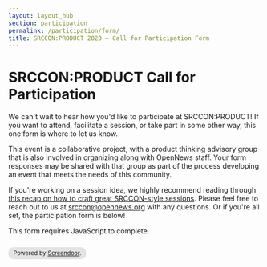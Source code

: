 ```yaml
---
layout: layout_hub
section: participation
permalink: /participation/form/
title: SRCCON:PRODUCT 2020 — Call for Participation Form
---
```


# SRCCON:PRODUCT Call for Participation

We can't wait to hear how you'd like to participate at SRCCON:PRODUCT! If you want to attend, facilitate a session, or take part in some other way, this one form is where to let us know. 

This event is a collaborative project, with a product thinking advisory group that is also involved in organizing along with OpenNews staff. Your form responses may be shared with that group as part of the process developing an event that meets the needs of this community.

If you're working on a session idea, we highly recommend reading through [this recap on how to craft great SRCCON-style sessions](https://source.opennews.org/articles/srccon-great-conference-sessions/). Please feel free to reach out to us at [srccon@opennews.org](mailto:srccon@opennews.org) with any questions. Or if you're all set, the participation form is below!

<script>window.jQuery || document.write('<script src="//code.jquery.com/jquery-2.2.3.min.js"><\/script>')</script><link href="//d3q1ytufopwvkq.cloudfront.net/1/formrenderer.css" rel="stylesheet" /><script src="//d3q1ytufopwvkq.cloudfront.net/1/formrenderer.js"></script>
<form data-formrenderer>This form requires JavaScript to complete.</form>
<small style='display:inline-block;margin-top:10px;background:rgba(0,0,0,0.1);padding:5px 10px;border-radius:10px;'>Powered by <a href='https://www.dobt.co/screendoor/'>Screendoor</a>.</small>
<script>new FormRenderer({"project_id":"LVJcuHpKz6rRjq4J", "afterSubmit": "/participation/thanks"});</script> 




